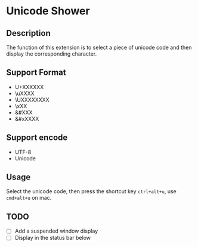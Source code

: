 # Unicode Shower

## Description

The function of this extension is to select a piece of unicode code and then display the corresponding character.

## Support Format

- U+XXXXXX
- \uXXXX
- \UXXXXXXXX
- \xXX
- &#XXX
- &#xXXXX

## Support encode

- UTF-8
- Unicode

## Usage

Select the unicode code, then press the shortcut key `ctrl+alt+u`, use `cmd+alt+u` on mac.

## TODO

- [ ] Add a suspended window display
- [ ] Display in the status bar below
